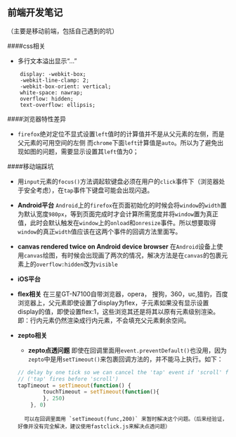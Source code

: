 前端开发笔记
-------
（主要是移动前端，包括自己遇到的坑）

####css相关
- 多行文本溢出显示“...”
``` css3
	display: -webkit-box;
	-webkit-line-clamp: 2;
	-webkit-box-orient: vertical;
	white-space: nawrap;
	overflow: hidden;
	text-overflow: ellipsis;
```

####浏览器特性差异
- `firefox`绝对定位不显式设置`left`值时的计算值并不是从父元素的左侧，而是父元素的可用空间的左侧
而`chrome`下面`left`计算值是`auto`。所以为了避免出现如图的问题，需要显示设置其`left`值为0；

####移动端踩坑
- 用`input`元素的`focus()`方法调起软键盘必须在用户的`click`事件下（浏览器处于安全考虑），在`tap`事件下键盘可能会出现闪退。

- **Android平台**
`Android`上的`firefox`在页面初始化的时候会将`window`的`width`置为默认宽度`980px`，等到页面完成时才会计算所需宽度并将`window`置为真正值，此时会默认触发在`window`上的`onload`和`onresize`事件。所以想要取得`window`的真正`width`值应该在这两个事件的回调方法里面写。

- **canvas rendered twice on Android device browser**
在`Android`设备上使用`canvas`绘图，有时候会出现画了两次的情况，解决方法是在`canvas`的包裹元素上的`overflow:hidden`改为`visible`

- **iOS平台**

- **flex相关**
在三星GT-N7100自带浏览器，opera， 搜狗，360，uc,猎豹，百度浏览器上，父元素即使设置了display为flex，子元素如果没有显示设置display的值，即使设置flex:1，这些浏览其还是将其以原有元素级别渲染。即：行内元素仍然渲染成行内元素，不会填充父元素剩余空间。

- **zepto相关**
	- **zepto点透问题**
		即使在回调里面用`event.preventDefault()`也没用，因为`zepto`中是用`setTimeout()`来包裹回调方法的，并不能马上执行。如下：
	``` javascript
	// delay by one tick so we can cancel the 'tap' event if 'scroll' fires
	// ('tap' fires before 'scroll')
	tapTimeout = setTimeout(function() {
			touchTimeout = setTimeout(function(){
			}, 250)
		}, 0)
	```
		可以在回调里面用 `setTimeout(func,200)` 来暂时解决这个问题。（后来经验证，好像并没有完全解决，建议使用fastclick.js来解决点透问题）